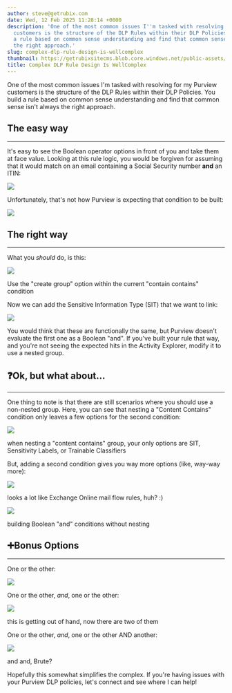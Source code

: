```yaml
---
author: steve@getrubix.com
date: Wed, 12 Feb 2025 11:28:14 +0000
description: 'One of the most common issues I''m tasked with resolving for my Purview
  customers is the structure of the DLP Rules within their DLP Policies. You build
  a rule based on common sense understanding and find that common sense isn''t always
  the right approach.'
slug: complex-dlp-rule-design-is-wellcomplex
thumbnail: https://getrubixsitecms.blob.core.windows.net/public-assets/content/v1/thumbnails/complex-dlp-rule-design-is-wellcomplex_thumbnail.jpg
title: Complex DLP Rule Design Is WellComplex
---
```


One of the most common issues I'm tasked with resolving for my Purview customers is the structure of the DLP Rules within their DLP Policies. You build a rule based on common sense understanding and find that common sense isn't always the right approach.

## The easy way
---

It's easy to see the Boolean operator options in front of you and take them at face value. Looking at this rule logic, you would be forgiven for assuming that it would match on an email containing a Social Security number **and** an ITIN:

![](https://getrubixsitecms.blob.core.windows.net/public-assets/content/v1/5dd365a31aa1fd743bc30b8e/ff844dbe-0275-4387-932e-ac349db6b112/blog1.jpg)

Unfortunately, that's not how Purview is expecting that condition to be built:

![](https://getrubixsitecms.blob.core.windows.net/public-assets/content/v1/5dd365a31aa1fd743bc30b8e/9284562b-6ce1-4990-b317-37c61ffe99ea/blog2.jpg)

## The right way
---

What you _should_ do, is this:

![](https://getrubixsitecms.blob.core.windows.net/public-assets/content/v1/5dd365a31aa1fd743bc30b8e/bd4ea657-6fe3-4904-a1c1-f88467713657/blog3.jpg)

Use the "create group" option within the current "contain contains" condition

Now we can add the Sensitive Information Type (SIT) that we want to link:

![](https://getrubixsitecms.blob.core.windows.net/public-assets/content/v1/5dd365a31aa1fd743bc30b8e/ac15ff3d-1e12-4c10-8bba-d82823d47db3/blog4.jpg)

You would think that these are functionally the same, but Purview doesn't evaluate the first one as a Boolean "and". If you've built your rule that way, and you're not seeing the expected hits in the Activity Explorer, modify it to use a nested group.

## ❓Ok, but what about...
---

One thing to note is that there are still scenarios where you should use a non-nested group. Here, you can see that nesting a "Content Contains" condition only leaves a few options for the second condition:

![](https://getrubixsitecms.blob.core.windows.net/public-assets/content/v1/5dd365a31aa1fd743bc30b8e/678bd76b-0e37-4f2e-a4b3-d77ee181783d/blog5.jpg)

when nesting a "content contains" group, your only options are SIT, Sensitivity Labels, or Trainable Classifiers

But, adding a second condition gives you way more options (like, way-way more):

![](https://getrubixsitecms.blob.core.windows.net/public-assets/content/v1/5dd365a31aa1fd743bc30b8e/76f2ed39-fc95-4415-8d9f-031dcba294bc/blog6.jpg)

looks a lot like Exchange Online mail flow rules, huh? :)

![](https://getrubixsitecms.blob.core.windows.net/public-assets/content/v1/5dd365a31aa1fd743bc30b8e/0c77458b-b881-4d8b-ae2c-2395409477f3/blog7.jpg)

building Boolean "and" conditions without nesting

## ➕Bonus Options
---

One or the other:

![](https://getrubixsitecms.blob.core.windows.net/public-assets/content/v1/5dd365a31aa1fd743bc30b8e/06df4610-0154-487d-a8be-045a7e3539f5/blog8.jpg)

One or the other, _and_, one or the other:

![](https://getrubixsitecms.blob.core.windows.net/public-assets/content/v1/5dd365a31aa1fd743bc30b8e/7e913585-7392-442e-bb31-7a51f3123b03/blog9.jpg)

this is getting out of hand, now there are two of them

One or the other, _and_, one or the other AND another:

![](https://getrubixsitecms.blob.core.windows.net/public-assets/content/v1/5dd365a31aa1fd743bc30b8e/4efc4e08-5e3e-4da8-a542-56be7d6f2114/blog10.jpg)

and and, Brute?

Hopefully this somewhat simplifies the complex. If you're having issues with your Purview DLP policies, let's connect and see where I can help!
